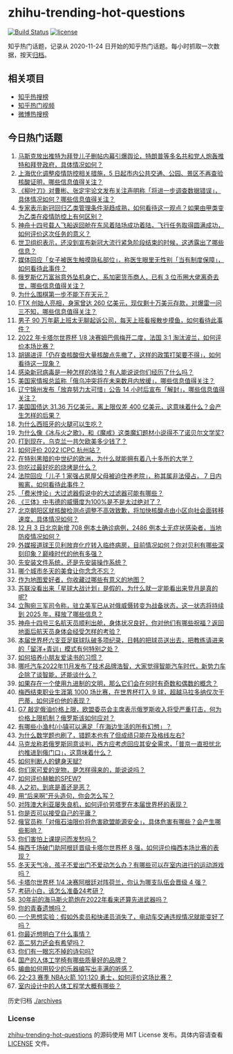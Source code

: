 # zhihu-trending-hot-questions

[![Build Status](https://github.com/justjavac/zhihu-trending-hot-questions/workflows/ci/badge.svg?branch=master)](https://github.com/justjavac/zhihu-trending-hot-questions/actions)
[![license](https://img.shields.io/github/license/justjavac/zhihu-trending-hot-questions)](https://github.com/justjavac/zhihu-trending-hot-questions/blob/master/LICENSE)

知乎热门话题，记录从 2020-11-24 日开始的知乎热门话题。每小时抓取一次数据，按天[归档](./archives)。

## 相关项目

- [知乎热搜榜](https://github.com/justjavac/zhihu-trending-top-search)
- [知乎热门视频](https://github.com/justjavac/zhihu-trending-hot-video)
- [微博热搜榜](https://github.com/justjavac/weibo-trending-hot-search)

## 今日热门话题

<!-- BEGIN -->
<!-- 最后更新时间 Mon Dec 05 2022 02:19:06 GMT+0800 (China Standard Time) -->

1. [马斯克放出推特为拜登儿子删帖内幕引爆舆论，特朗普等多名共和党人炮轰推特和拜登政府，具体情况如何？](https://www.zhihu.com/question/570333472)
1. [上海优化调整疫情防控相关措施，5 日起市内公共交通、公园、景区不再查验核酸证明，哪些信息值得关注？](https://www.zhihu.com/question/570354004)
1. [《柳叶刀》对曹彬、张定宇论文发布关注声明称「将进一步调查数据错误」，具体情况如何？哪些信息值得关注？](https://www.zhihu.com/question/570287099)
1. [专家表示新冠回归乙类管理条件渐趋成熟，如何看待这一观点？如果由甲类变为乙类在疫情防控上有何区别？](https://www.zhihu.com/question/570378623)
1. [神舟十四号载人飞船返回舱在东风着陆场成功着陆，飞行任务取得圆满成功，如何评价这次任务的意义？](https://www.zhihu.com/question/570226294)
1. [世卫组织表示，还没到宣布新冠大流行紧急阶段结束的时候，这透露出了哪些信息？](https://www.zhihu.com/question/570329476)
1. [媒体回应「女子被医生触摸隐私部位」，称医生眼里无性别「当有制度保障」，如何看待此事件？](https://www.zhihu.com/question/569967703)
1. [俄罗斯亿万富翁意外坠机身亡，系加密货币商人，已有 3 位币圈大佬离奇去世，哪些信息值得关注？](https://www.zhihu.com/question/569825450)
1. [为什么围棋第一步不能下在天元？](https://www.zhihu.com/question/561552405)
1. [FTX 创始人亮相，身家曾达 260 亿美元，现仅剩十万美元存款，对爆雷一问三不知，哪些信息值得关注？](https://www.zhihu.com/question/569988836)
1. [男子 90 万年薪上班太无聊起诉公司，每天上班看报散步摸鱼，如何看待此事件？](https://www.zhihu.com/question/570143745)
1. [2022 年卡塔尔世界杯 1/8 决赛姆巴佩梅开二度，法国 3:1 淘汰波兰，如何评价本场比赛？](https://www.zhihu.com/question/570390361)
1. [胡锡进评「仍在查核酸但大量核酸点先撤了，这样的政策打架要不得」，如何看待这一现象？](https://www.zhihu.com/question/570290298)
1. [感染新冠病毒是一种怎样的体验？有人能说说你们经历了什么吗？](https://www.zhihu.com/question/510351643)
1. [美国家情报总监称「俄乌冲突将在未来数月内放缓」，哪些信息值得关注？](https://www.zhihu.com/question/570331295)
1. [辽宁锦州发布「放弃努力太可惜」公告 14 小时后宣布「解封」，哪些信息值得关注？](https://www.zhihu.com/question/570243426)
1. [美国国债达 31.36 万亿美元，离上限仅差 400 亿美元，这意味着什么？会产生怎样的后果？](https://www.zhihu.com/question/570347728)
1. [为什么西班牙的火腿可以生吃？](https://www.zhihu.com/question/568579345)
1. [为什么像《冰与火之歌》，和《魔戒》这类魔幻题材小说得不了诺贝尔文学奖?](https://www.zhihu.com/question/570212908)
1. [打到现在，乌克兰一共欠欧美多少钱了？](https://www.zhihu.com/question/570341560)
1. [如何评价 2022 ICPC 杭州站？](https://www.zhihu.com/question/569342284)
1. [在特别黑暗的中世纪的欧洲，为什么就能拥有着八十多所的大学？](https://www.zhihu.com/question/297128262)
1. [你吃过最好吃的烧烤是什么？](https://www.zhihu.com/question/350974058)
1. [法院回应「儿子 1 家强占房屋父母被迫住养老院」，称其属非法侵占， 7 日内搬离，如何看待此事件？](https://www.zhihu.com/question/569974701)
1. [「费米悖论」大过滤器假说中的大过滤器可能有哪些？](https://www.zhihu.com/question/47377353)
1. [《三体》中韦德的威慑度为100%是不是太过绝对了？](https://www.zhihu.com/question/435944781)
1. [北京朝阳区就核酸检测点调整不高效致歉，将加快核酸点由小区向社会面转移速度，具体情况如何？](https://www.zhihu.com/question/570321622)
1. [12 月 3 日北京新增 708 例本土确诊病例，2486 例本土无症状感染者，当地防疫情况如何？](https://www.zhihu.com/question/570324023)
1. [外媒报道球王贝利放弃化疗转入临终病房，目前情况如何？你对贝利有哪些深刻印象？巅峰时代的他有多强？](https://www.zhihu.com/question/570298623)
1. [先安装文件系统，还是先安装操作系统？](https://www.zhihu.com/question/565878320)
1. [哪个城市冬天的美食让你念念不忘？](https://www.zhihu.com/question/569390443)
1. [作为地图爱好者，你收藏过哪些有意义的地图？](https://www.zhihu.com/question/465456989)
1. [苏联没看出来「星球大战计划」是假的，为什么就一定能看出来登月是真的呢?](https://www.zhihu.com/question/569343143)
1. [立陶宛三军司令称，驻立美军已从对俄威慑转变为战备状态，这一状态将持续到 2025 年，释放了哪些信息？](https://www.zhihu.com/question/570278102)
1. [神舟十四号三名航天员顺利出舱，身体状况良好，你对他们有哪些祝福？返回地面后航天员身体会经受怎样的考验？](https://www.zhihu.com/question/570228451)
1. [本届世界杯六支亚足联球队破多项纪录，日韩的把球员送出去，把教练请进来的「留洋+青训」模式有何特别之处？](https://www.zhihu.com/question/570275543)
1. [如何培养小朋友爱读书的习惯？](https://www.zhihu.com/question/569774424)
1. [哪吒汽车2022年11月发布了技术品牌浩智，大家觉得智能汽车时代，新势力车企除了谈智能，还能谈什么？](https://www.zhihu.com/question/570363902)
1. [如果存在一个使用九进制的文明，那么它们会在何时有奇数和偶数的概念？](https://www.zhihu.com/question/568789213)
1. [梅西结束职业生涯第 1000 场比赛，在世界杯打入 9 球，超越马拉多纳仅次于巴蒂，如何评价他的表现？](https://www.zhihu.com/question/570321483)
1. [G7 敲定俄油价格上限，欧盟委员会主席表示俄罗斯收入将受严重打击，何为价格上限机制？俄罗斯该如何应对？](https://www.zhihu.com/question/570284892)
1. [有哪些小渔村/小镇可以满足「在海边生活的所有幻想」？](https://www.zhihu.com/question/569398846)
1. [为什么数学题也刷了，错题本也有了但成绩只能在及格线左右?](https://www.zhihu.com/question/565622551)
1. [马克龙称若俄罗斯同意谈判，西方应考虑回应其安全需求，「普京一直担忧北约推进到俄门口」，这意味着什么？](https://www.zhihu.com/question/570326058)
1. [如何判断人的健身天赋?](https://www.zhihu.com/question/511046880)
1. [你们家可爱的宠物，是怎样得来的，能说说吗？](https://www.zhihu.com/question/554308126)
1. [如何评价赫敏的SPEW?](https://www.zhihu.com/question/491742588)
1. [人之初，到底是善还是恶？](https://www.zhihu.com/question/567839335)
1. [用“后来啊”开头造句，你会怎么写？](https://www.zhihu.com/question/564855570)
1. [对阵澳大利亚屡失良机，如何评价劳塔罗在本届世界杯的表现？](https://www.zhihu.com/question/570320605)
1. [你是否可以接受自己的平庸？](https://www.zhihu.com/question/570310339)
1. [俄官员称「对俄石油限价将危害欧盟能源安全」，具体危害有哪些？会产生哪些影响？](https://www.zhihu.com/question/570331248)
1. [你们害怕上课提问而发愁吗？](https://www.zhihu.com/question/570340767)
1. [梅西千场破门助阿根廷晋级卡塔尔世界杯 8 强，如何评价梅西本场比赛的表现？](https://www.zhihu.com/question/570320479)
1. [冬天天气冷，孩子不爱出门不爱动怎么办？有哪些可以在室内进行的运动游戏吗？](https://www.zhihu.com/question/565187026)
1. [卡塔尔世界杯 1/4 决赛阿根廷对阵荷兰，你认为哪支队伍会晋级 4 强？](https://www.zhihu.com/question/570315435)
1. [考研小白，该怎么准备24考研？](https://www.zhihu.com/question/548919899)
1. [30年前的海马斯火箭炮在2022年看来还算先进武器吗？](https://www.zhihu.com/question/567658878)
1. [你的青春遗憾吗？](https://www.zhihu.com/question/570281082)
1. [一个思想实验：假如外卖员和快递员消失了，电动车交通违规情况就能变好了吗？](https://www.zhihu.com/question/569537737)
1. [你最近想明白了什么事情？](https://www.zhihu.com/question/435113480)
1. [高二努力还会有希望吗？](https://www.zhihu.com/question/570307726)
1. [你们有一眼忘不掉的诗句吗?](https://www.zhihu.com/question/569027704)
1. [国产的人体工学椅有哪些质量好的品牌？](https://www.zhihu.com/question/23600140)
1. [编曲如何用较少的乐器编写出丰满的听感？](https://www.zhihu.com/question/568847851)
1. [22-23 赛季 NBA火箭 101:120 勇士，如何评价这场比赛？](https://www.zhihu.com/question/570325090)
1. [室内设计中的人体工程学大概有哪些？](https://www.zhihu.com/question/276263073)

<!-- END -->

历史归档 [./archives](./archives)

### License

[zhihu-trending-hot-questions](https://github.com/justjavac/zhihu-trending-hot-questions)
的源码使用 MIT License 发布。具体内容请查看 [LICENSE](./LICENSE) 文件。
